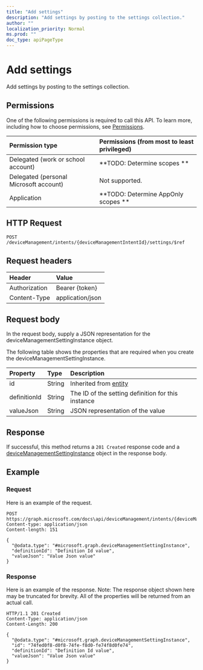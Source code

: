 ```yaml
---
title: "Add settings"
description: "Add settings by posting to the settings collection."
author: ""
localization_priority: Normal
ms.prod: ""
doc_type: apiPageType
---
```


# Add settings

Add settings by posting to the settings collection.

## Permissions
One of the following permissions is required to call this API. To learn more, including how to choose permissions, see [Permissions](/concepts/permissions-reference.md).

|Permission type|Permissions (from most to least privileged)|
|:---|:---|
|Delegated (work or school account)|**TODO: Determine scopes **|
|Delegated (personal Microsoft account)|Not supported.|
|Application|**TODO: Determine AppOnly scopes **|

## HTTP Request
<!-- {
  "blockType": "ignored"
}
-->
``` http
POST /deviceManagement/intents/{deviceManagementIntentId}/settings/$ref
```

## Request headers
|Header|Value|
|:---|:---|
|Authorization|Bearer {token}|
|Content-Type|application/json|

## Request body
In the request body, supply a JSON representation for the deviceManagementSettingInstance object.

The following table shows the properties that are required when you create the deviceManagementSettingInstance.

|Property|Type|Description|
|:---|:---|:---|
|id|String| Inherited from [entity](../resources/entity.md)|
|definitionId|String|The ID of the setting definition for this instance|
|valueJson|String|JSON representation of the value|



## Response
If successful, this method returns a `201 Created` response code and a [deviceManagementSettingInstance](../resources/devicemanagementsettinginstance.md) object in the response body.

## Example

### Request
Here is an example of the request.
<!-- {
  "blockType": "request",
  "name": "create_devicemanagementsettinginstance_from_"
}
-->
``` http
POST https://graph.microsoft.com/docs\api/deviceManagement/intents/{deviceManagementIntentId}/settings
Content-type: application/json
Content-length: 151

{
  "@odata.type": "#microsoft.graph.deviceManagementSettingInstance",
  "definitionId": "Definition Id value",
  "valueJson": "Value Json value"
}
```

### Response
Here is an example of the response. Note: The response object shown here may be truncated for brevity. All of the properties will be returned from an actual call.
<!-- {
  "blockType": "response",
  "truncated": true,
  "@odata.type": "microsoft.graph.devicemanagementsettinginstance"
}
-->
``` http
HTTP/1.1 201 Created
Content-Type: application/json
Content-Length: 200

{
  "@odata.type": "#microsoft.graph.deviceManagementSettingInstance",
  "id": "74fed0f8-d0f8-74fe-f8d0-fe74f8d0fe74",
  "definitionId": "Definition Id value",
  "valueJson": "Value Json value"
}
```

